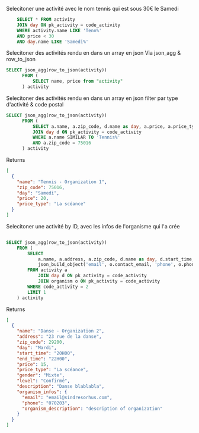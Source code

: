 Selecitoner une activité avec le nom tennis qui est sous 30€ le Samedi

```sql
    SELECT * FROM activity
    JOIN day ON pk_activity = code_activity
    WHERE activity.name LIKE 'Tenn%' 
    AND price < 30 
    AND day.name LIKE 'Samedi%'
```

Selecitoner des activités rendu en dans un array en json
Via json_agg & row_to_json

```sql
SELECT json_agg(row_to_json(activity))
      FROM (
          SELECT name, price from "activity"
      ) activity
```

Selecitoner des activités rendu en dans un array en json filter par type d'activité & code postal

```sql
SELECT json_agg(row_to_json(activity))
      FROM (
          SELECT a.name, a.zip_code, d.name as day, a.price, a.price_type from "activity" a
		  JOIN day d ON pk_activity = code_activity
		  WHERE a.name SIMILAR TO 'Tennis%'
		  AND a.zip_code = 75016
      ) activity

```
Returns

```json
[
  {
    "name": "Tennis - Organization 1",
    "zip_code": 75016,
    "day": "Samedi",
    "price": 20,
    "price_type": "La scéance"
  }
]

```

Selecitoner une activité by ID, avec les infos de l'organisme qui l'a crée

```sql

SELECT json_agg(row_to_json(activity))
	FROM (
		SELECT 
            a.name, a.address, a.zip_code, d.name as day, d.start_time, d.end_time, a.price, a.price_type, a.gender, a.level, a.description,
		    json_build_object('email', o.contact_email, 'phone', o.phone_number, 'organism_description', o.description) as organism_infos 
        FROM activity a
		    JOIN day d ON pk_activity = code_activity
		    JOIN organism o ON pk_activity = code_activity
		WHERE code_activity = 2
		LIMIT 1
	) activity
```

Returns

```json
[
  {
    "name": "Danse - Organization 2",
    "address": "23 rue de la danse",
    "zip_code": 29200,
    "day": "Mardi",
    "start_time": "20H00",
    "end_time": "22H00",
    "price": 15,
    "price_type": "La scéance",
    "gender": "Mixte",
    "level": "Confirmé",
    "description": "Danse blablabla",
    "organism_infos": {
      "email": "email@sindresorhus.com",
      "phone": "070203",
      "organism_description": "description of organization"
    }
  }
]

```
